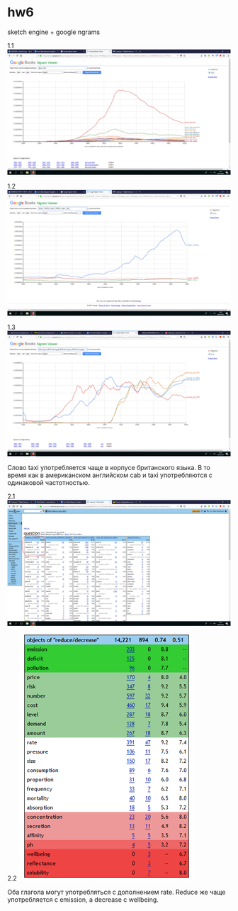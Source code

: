 # hw6
sketch engine + google ngrams

1.1 ![](https://github.com/polinakuznetsova/hw6/blob/master/1.1.%20due%20to%20the.PNG)

1.2 ![](https://github.com/polinakuznetsova/hw6/blob/master/1.2.%20import%20(parts%20of%20speech).PNG)

1.3 ![](https://github.com/polinakuznetsova/hw6/blob/master/cab%20taxi.PNG)

Слово taxi употребляется чаще в корпусе британского языка. В то время как в американском английском cab и taxi употребляются с одинаковой частотностью.
    
2.1 ![](https://github.com/polinakuznetsova/hw6/blob/master/2.1.%20modifiers%20question.PNG)

2.2 ![](https://github.com/polinakuznetsova/hw6/blob/master/2.2.%20reduce%20decrease%20(objects).PNG)

Оба глагола могут употребляться с дополнением rate. Reducе же чаще употребляется с emission, а decrease с wellbeing.
